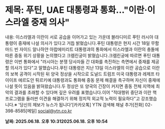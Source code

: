 # **제목: 푸틴, UAE 대통령과 통화..."이란·이스라엘 중재 의사"**

  내용: 이스라엘과 이란이 서로 공습을 이어가고 있는 가운데 블라디미르 푸틴 러시아 대통령이 중재에 나설 의사가 있다고 거듭 밝혔습니다.푸틴 대통령은 현지 시간 18일 무함마드 빈 자이드 알나하얀 아랍에미리트 대통령과의 통화에서 이스라엘과 이란의 충돌에 따른 중동 위기 상황을 논의했다고 크렘린궁이 밝혔습니다.크렘린궁에 따르면 푸틴 대통령은 이번 통화에서 "러시아는 분쟁 당사자들 간 대화를 촉진하는 측면에서 중재를 제공할 의사가 있다"고 말했습니다.푸틴 대통령은 지난 13일 이스라엘의 이란 공습으로 이란의 보복 공격이 시작된 뒤 양국 정상을 시작으로 도널드 트럼프 미국 대통령과 레제프 타이이프 에르도안 튀르키예 대통령과도 통화해 중동 문제 해결을 촉구하며 자신이 중재에 나설 뜻이 있음을 밝혀왔습니다.두 정상은 또 양국의 긴장이 커지면 중동 전체 지역에 최악의 결과를 초래할 수 있다며 깊은 우려를 표했습니다.이어 "적대행위 중단과 이란 핵 프로그램을 둘러싼 이견을 해결하기 위해 정치적 외교적 노력이 필요하다"고 강조했습니다.※ '당신의 제보가 뉴스가 됩니다'[카카오톡] YTN 검색해 채널 추가[전화] 02-398-8585[메일] social@ytn.co.kr

  **날짜: 2025.06.18. 오후 10:312025.06.18. 오후 10:54**
